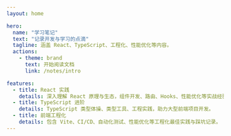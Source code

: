 ```yaml
---
layout: home

hero:
  name: "学习笔记"
  text: "记录开发与学习的点滴"
  tagline: 涵盖 React、TypeScript、工程化、性能优化等内容。
  actions:
    - theme: brand
      text: 开始阅读文档
      link: /notes/intro

features:
  - title: React 实践
    details: 深入理解 React 原理与生态，组件开发、路由、Hooks、性能优化等实战经验总结。
  - title: TypeScript 进阶
    details: TypeScript 类型体操、类型工具、工程实践，助力大型前端项目开发。
  - title: 前端工程化
    details: 包含 Vite、CI/CD、自动化测试、性能优化等工程化最佳实践与踩坑记录。
---
```

